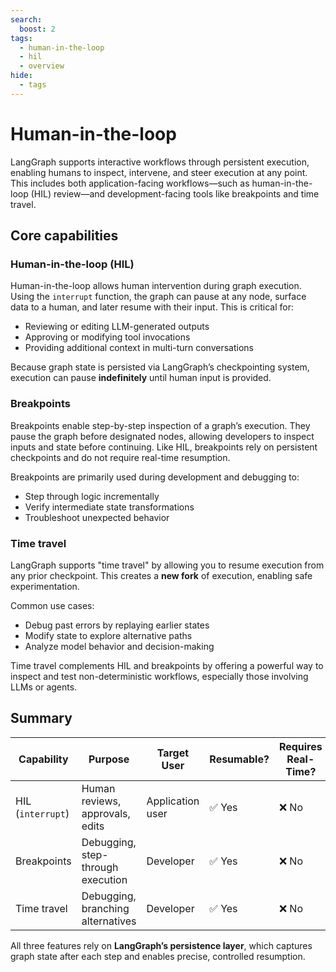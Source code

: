 ```yaml
---
search:
  boost: 2
tags:
  - human-in-the-loop
  - hil
  - overview
hide:
  - tags
---
```


# Human-in-the-loop

LangGraph supports interactive workflows through persistent execution, enabling humans to inspect, intervene, and steer execution at any point. This includes both application-facing workflows—such as human-in-the-loop (HIL) review—and development-facing tools like breakpoints and time travel.

## Core capabilities

### Human-in-the-loop (HIL)

Human-in-the-loop allows human intervention during graph execution. Using the `interrupt` function, the graph can pause at any node, surface data to a human, and later resume with their input. This is critical for:

* Reviewing or editing LLM-generated outputs
* Approving or modifying tool invocations
* Providing additional context in multi-turn conversations

Because graph state is persisted via LangGraph’s checkpointing system, execution can pause **indefinitely** until human input is provided.

### Breakpoints

Breakpoints enable step-by-step inspection of a graph’s execution. They pause the graph before designated nodes, allowing developers to inspect inputs and state before continuing. Like HIL, breakpoints rely on persistent checkpoints and do not require real-time resumption.

Breakpoints are primarily used during development and debugging to:

* Step through logic incrementally
* Verify intermediate state transformations
* Troubleshoot unexpected behavior

### Time travel

LangGraph supports "time travel" by allowing you to resume execution from any prior checkpoint. This creates a **new fork** of execution, enabling safe experimentation.

Common use cases:

* Debug past errors by replaying earlier states
* Modify state to explore alternative paths
* Analyze model behavior and decision-making

Time travel complements HIL and breakpoints by offering a powerful way to inspect and test non-deterministic workflows, especially those involving LLMs or agents.

## Summary

| Capability        | Purpose                           | Target User      | Resumable? | Requires Real-Time? |
|-------------------|-----------------------------------|------------------|------------|---------------------|
| HIL (`interrupt`) | Human reviews, approvals, edits   | Application user | ✅ Yes      | ❌ No                |
| Breakpoints       | Debugging, step-through execution | Developer        | ✅ Yes      | ❌ No                |
| Time travel       | Debugging, branching alternatives | Developer        | ✅ Yes      | ❌ No                |

All three features rely on **LangGraph’s persistence layer**, which captures graph state after each step and enables precise, controlled resumption.